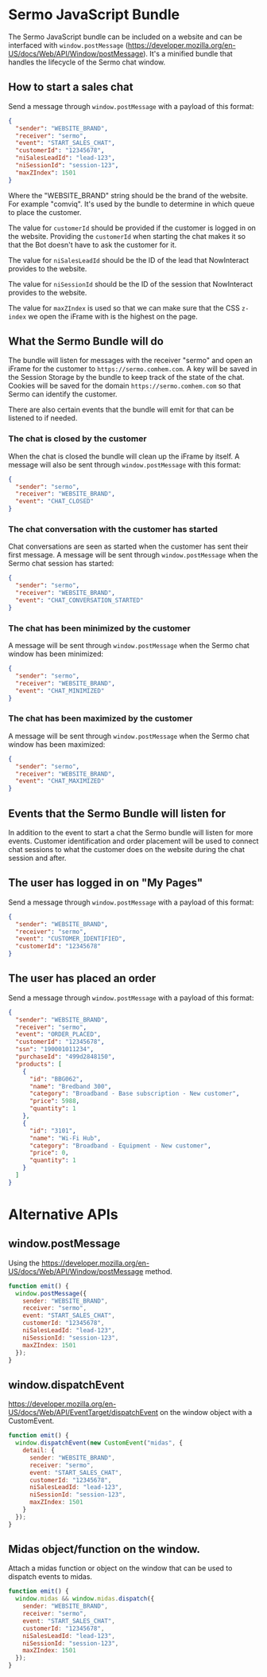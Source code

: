 # Sermo JavaScript Bundle

The Sermo JavaScript bundle can be included on a website and can be interfaced with `window.postMessage` (https://developer.mozilla.org/en-US/docs/Web/API/Window/postMessage).
It's a minified bundle that handles the lifecycle of the Sermo chat window.

## How to start a sales chat

Send a message through `window.postMessage` with a payload of this format:

```json
{
  "sender": "WEBSITE_BRAND",
  "receiver": "sermo",
  "event": "START_SALES_CHAT",
  "customerId": "12345678",
  "niSalesLeadId": "lead-123",
  "niSessionId": "session-123",
  "maxZIndex": 1501
}
```

Where the "WEBSITE_BRAND" string should be the brand of the website. For example "comviq". It's used by the bundle to determine in which queue to place the customer.

The value for `customerId` should be provided if the customer is logged in on the website.
Providing the `customerId` when starting the chat makes it so that the Bot doesn't have to ask the customer for it.

The value for `niSalesLeadId` should be the ID of the lead that NowInteract provides to the website.

The value for `niSessionId` should be the ID of the session that NowInteract provides to the website.

The value for `maxZIndex` is used so that we can make sure that the CSS `z-index` we open the iFrame with is the highest on the page.

## What the Sermo Bundle will do

The bundle will listen for messages with the receiver "sermo" and open an iFrame for the customer to `https://sermo.comhem.com`.
A key will be saved in the Session Storage by the bundle to keep track of the state of the chat.
Cookies will be saved for the domain `https://sermo.comhem.com` so that Sermo can identify the customer.

There are also certain events that the bundle will emit for that can be listened to if needed.

### The chat is closed by the customer

When the chat is closed the bundle will clean up the iFrame by itself.
A message will also be sent through `window.postMessage` with this format:

```json
{
  "sender": "sermo",
  "receiver": "WEBSITE_BRAND",
  "event": "CHAT_CLOSED"
}
```

### The chat conversation with the customer has started

Chat conversations are seen as started when the customer has sent their first message.
A message will be sent through `window.postMessage` when the Sermo chat session has started:

```json
{
  "sender": "sermo",
  "receiver": "WEBSITE_BRAND",
  "event": "CHAT_CONVERSATION_STARTED"
}
```

### The chat has been minimized by the customer

A message will be sent through `window.postMessage` when the Sermo chat window has been minimized:

```json
{
  "sender": "sermo",
  "receiver": "WEBSITE_BRAND",
  "event": "CHAT_MINIMIZED"
}
```

### The chat has been maximized by the customer

A message will be sent through `window.postMessage` when the Sermo chat window has been maximized:

```json
{
  "sender": "sermo",
  "receiver": "WEBSITE_BRAND",
  "event": "CHAT_MAXIMIZED"
}
```

## Events that the Sermo Bundle will listen for

In addition to the event to start a chat the Sermo bundle will listen for more events.
Customer identification and order placement will be used to connect chat sessions to what the customer does on the website during the chat session and after.

## The user has logged in on "My Pages"

Send a message through `window.postMessage` with a payload of this format:

```json
{
  "sender": "WEBSITE_BRAND",
  "receiver": "sermo",
  "event": "CUSTOMER_IDENTIFIED",
  "customerId": "12345678"
}
```

## The user has placed an order

Send a message through `window.postMessage` with a payload of this format:

```json
{
  "sender": "WEBSITE_BRAND",
  "receiver": "sermo",
  "event": "ORDER_PLACED",
  "customerId": "12345678",
  "ssn": "190001011234",
  "purchaseId": "499d2848150",
  "products": [
    {
      "id": "BBG062",
      "name": "Bredband 300",
      "category": "Broadband - Base subscription - New customer",
      "price": 5988,
      "quantity": 1
    },
    {
      "id": "3101",
      "name": "Wi-Fi Hub",
      "category": "Broadband - Equipment - New customer",
      "price": 0,
      "quantity": 1
    }
  ]
}
```

# Alternative APIs

## window.postMessage

Using the https://developer.mozilla.org/en-US/docs/Web/API/Window/postMessage method.

```js
function emit() {
  window.postMessage({ 
    sender: "WEBSITE_BRAND",
    receiver: "sermo",
    event: "START_SALES_CHAT",
    customerId: "12345678",
    niSalesLeadId: "lead-123",
    niSessionId: "session-123",
    maxZIndex: 1501
  });
}
```

## window.dispatchEvent

https://developer.mozilla.org/en-US/docs/Web/API/EventTarget/dispatchEvent on the window object with a CustomEvent.

```js
function emit() {
  window.dispatchEvent(new CustomEvent("midas", {
    detail: { 
      sender: "WEBSITE_BRAND",
      receiver: "sermo",
      event: "START_SALES_CHAT",
      customerId: "12345678",
      niSalesLeadId: "lead-123",
      niSessionId: "session-123",
      maxZIndex: 1501
    }
  });
}
```

## Midas object/function on the window.

Attach a midas function or object on the window that can be used to dispatch events to midas.

```js
function emit() {
  window.midas && window.midas.dispatch({
    sender: "WEBSITE_BRAND",
    receiver: "sermo",
    event: "START_SALES_CHAT",
    customerId: "12345678",
    niSalesLeadId: "lead-123",
    niSessionId: "session-123",
    maxZIndex: 1501
  });
}
```
